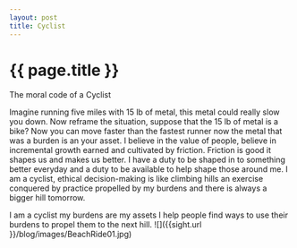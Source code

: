 ```yaml
---
layout: post
title: Cyclist
---
```


{{ page.title }}
================

<p class="meta">

The moral code of a Cyclist 

Imagine running five miles with 15 lb of metal, this metal could really slow you down. Now reframe the situation, suppose that the 15 lb of metal is a bike? Now you can move faster than the fastest runner now the metal that was a burden is an your asset. 
I believe in the value of people, believe in incremental growth earned and cultivated by friction. Friction is good it shapes us and makes us better. I have a duty to be shaped in to something better everyday and a duty to be available to help shape those around me. I am a cyclist, ethical decision-making is like climbing hills an exercise conquered by practice propelled by my burdens and there is always a bigger hill tomorrow.

I am a cyclist my burdens are my assets I help people find ways to use their burdens to propel them to the next hill. 
![]({{sight.url }}/blog/images/BeachRide01.jpg)
 

